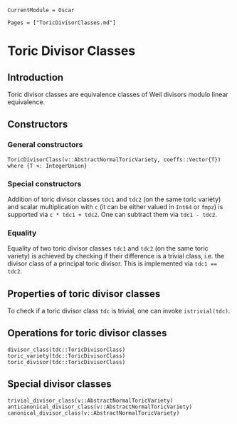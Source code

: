```@meta
CurrentModule = Oscar
```

```@contents
Pages = ["ToricDivisorClasses.md"]
```


# Toric Divisor Classes

## Introduction

Toric divisor classes are equivalence classes of Weil divisors modulo linear equivalence.


## Constructors

### General constructors

```@docs
ToricDivisorClass(v::AbstractNormalToricVariety, coeffs::Vector{T}) where {T <: IntegerUnion}
```

### Special constructors

Addition of toric divisor classes `tdc1` and `tdc2` (on the same toric variety) and
scalar multiplication with `c` (it can be either valued in `Int64` or `fmpz`)
is supported via `c * tdc1 + tdc2`. One can subtract them via `tdc1 - tdc2`.


### Equality

Equality of two toric divisor classes `tdc1` and `tdc2` (on the same toric variety)
is achieved by checking if their difference is a trivial class, i.e. the divisor class of
a principal toric divisor. This is implemented via `tdc1 == tdc2`.


## Properties of toric divisor classes

To check if a toric divisor class `tdc` is trivial, one can invoke `istrivial(tdc)`.


## Operations for toric divisor classes

```@docs
divisor_class(tdc::ToricDivisorClass)
toric_variety(tdc::ToricDivisorClass)
toric_divisor(tdc::ToricDivisorClass)
```

## Special divisor classes

```@docs
trivial_divisor_class(v::AbstractNormalToricVariety)
anticanonical_divisor_class(v::AbstractNormalToricVariety)
canonical_divisor_class(v::AbstractNormalToricVariety)
```
